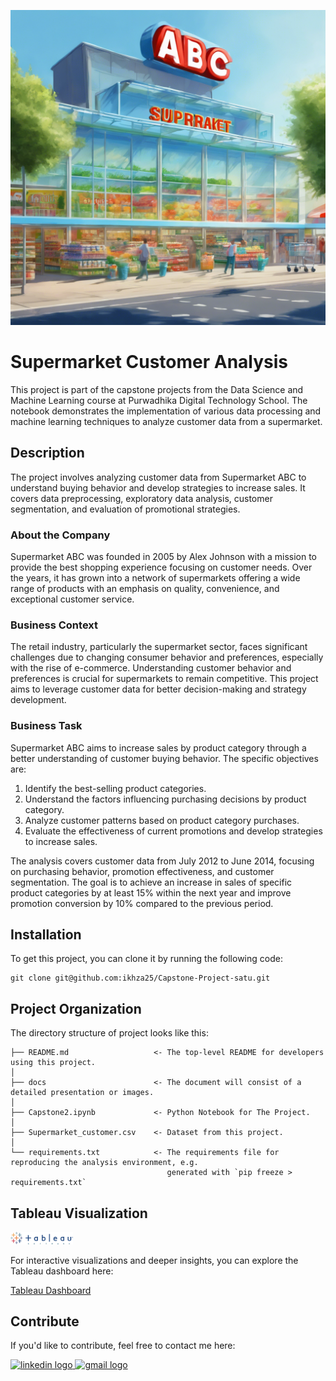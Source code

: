 ﻿﻿![Header](./docs/6b32bc16d757ed3abd92e3896dab5451f482ba3d4e8e98266de3104ba6bfac38.jpg)

# Supermarket Customer Analysis

This project is part of the capstone projects from the Data Science and Machine Learning course at Purwadhika Digital Technology School. The notebook demonstrates the implementation of various data processing and machine learning techniques to analyze customer data from a supermarket.

## Description

The project involves analyzing customer data from Supermarket ABC to understand buying behavior and develop strategies to increase sales. It covers data preprocessing, exploratory data analysis, customer segmentation, and evaluation of promotional strategies.

### About the Company

Supermarket ABC was founded in 2005 by Alex Johnson with a mission to provide the best shopping experience focusing on customer needs. Over the years, it has grown into a network of supermarkets offering a wide range of products with an emphasis on quality, convenience, and exceptional customer service.

### Business Context

The retail industry, particularly the supermarket sector, faces significant challenges due to changing consumer behavior and preferences, especially with the rise of e-commerce. Understanding customer behavior and preferences is crucial for supermarkets to remain competitive. This project aims to leverage customer data for better decision-making and strategy development.

### Business Task

Supermarket ABC aims to increase sales by product category through a better understanding of customer buying behavior. The specific objectives are:
1. Identify the best-selling product categories.
2. Understand the factors influencing purchasing decisions by product category.
3. Analyze customer patterns based on product category purchases.
4. Evaluate the effectiveness of current promotions and develop strategies to increase sales.

The analysis covers customer data from July 2012 to June 2014, focusing on purchasing behavior, promotion effectiveness, and customer segmentation. The goal is to achieve an increase in sales of specific product categories by at least 15% within the next year and improve promotion conversion by 10% compared to the previous period.

## Installation

To get this project, you can clone it by running the following code:

    git clone git@github.com:ikhza25/Capstone-Project-satu.git

## Project Organization

The directory structure of project looks like this:

    ├── README.md                   <- The top-level README for developers using this project.
    │
    ├── docs                        <- The document will consist of a detailed presentation or images.
    │
    ├── Capstone2.ipynb             <- Python Notebook for The Project.
    │
    ├── Supermarket_customer.csv    <- Dataset from this project.
    │
    └── requirements.txt            <- The requirements file for reproducing the analysis environment, e.g.
                                       generated with `pip freeze > requirements.txt`

## Tableau Visualization

<img src="./docs/pngwing.com.png" alt="Data Icon" style="width: 100px; height: auto;"/>

For interactive visualizations and deeper insights, you can explore the Tableau dashboard here:

[Tableau Dashboard](https://public.tableau.com/views/SupermarketCustomerDashboard_17227984570880/SupermarketCustomerDashboardMenu?:language=en-US&:sid=&:redirect=auth&:display_count=n&:origin=viz_share_link)


## Contribute

If you'd like to contribute, feel free to contact me here:

<a href="https://www.linkedin.com/in/ikhzasyafamuis/" target="_blank">
    <img src="https://raw.githubusercontent.com/maurodesouza/profile-readme-generator/master/src/assets/icons/social/linkedin/default.svg" width="52" height="40" alt="linkedin logo"/>
  </a>
  <a href="mailto:ikhza25@gmail.com" target="_blank">
    <img src="https://raw.githubusercontent.com/maurodesouza/profile-readme-generator/master/src/assets/icons/social/gmail/default.svg"  width="52" height="40" alt="gmail logo"/>
  </a>
